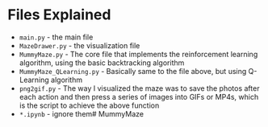 # Files Explained

*   `main.py` - the main file
*   `MazeDrawer.py` - the visualization file
*   `MummyMaze.py` - The core file that implements the reinforcement learning algorithm, using the basic backtracking algorithm
*   `MummyMaze_QLearning.py` - Basically same to the file above, but using Q-Learning algorithm
*   `png2gif.py` - The way I visualized the maze was to save the photos after each action and then press a series of images into GIFs or MP4s, which is the script to achieve the above function
*   `*.ipynb` - ignore them# MummyMaze
